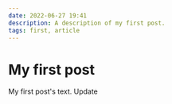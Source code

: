 ```yaml
---
date: 2022-06-27 19:41
description: A description of my first post.
tags: first, article
---
```

# My first post

My first post's text. Update
